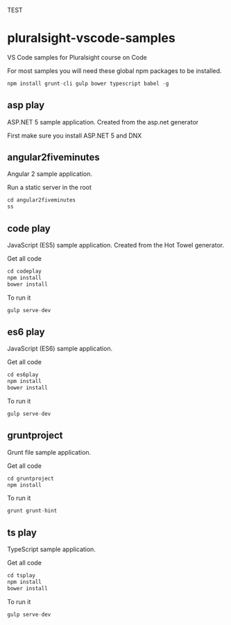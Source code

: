 TEST
# pluralsight-vscode-samples
VS Code samples for Pluralsight course on Code

For most samples you will need these global npm packages to be installed.

```javascript
npm install grunt-cli gulp bower typescript babel -g
```

## asp play
ASP.NET 5 sample application. Created from the asp.net generator

First make sure you install ASP.NET 5 and DNX

## angular2fiveminutes
Angular 2 sample application.

Run a static server in the root

```javascript
cd angular2fiveminutes
ss
```

## code play
JavaScript (ES5) sample application. Created from the Hot Towel generator.

Get all code

```javascript
cd codeplay
npm install
bower install
```

To run it

```javascript
gulp serve-dev
```

## es6 play
JavaScript (ES6) sample application.

Get all code

```javascript
cd es6play
npm install
bower install
```

To run it

```javascript
gulp serve-dev
```

## gruntproject
Grunt file sample application.

Get all code

```javascript
cd gruntproject
npm install
```

To run it

```javascript
grunt grunt-hint
```

## ts play
TypeScript sample application.

Get all code

```javascript
cd tsplay
npm install
bower install
```

To run it

```javascript
gulp serve-dev
```

